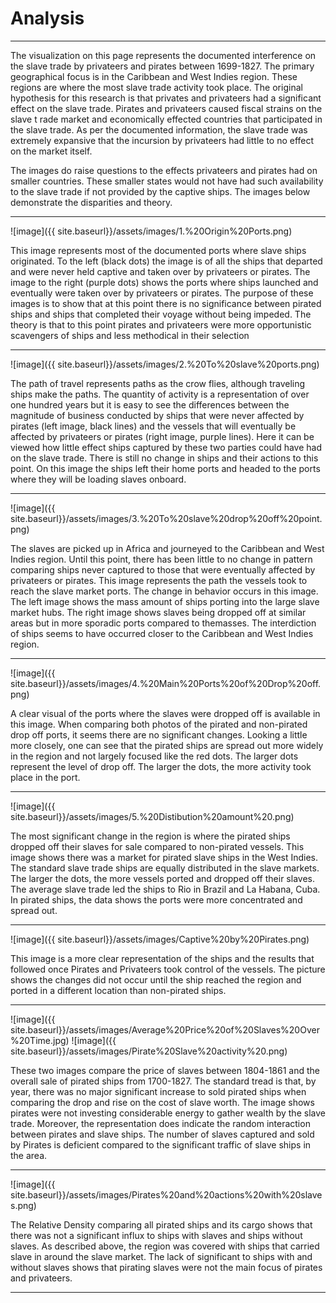 # Analysis
---
	
The visualization on this page represents the documented interference
on the slave trade by privateers and pirates between 1699-1827. The primary 
geographical focus is in the Caribbean and West Indies region. These regions 
are where the most slave trade activity took place. The original hypothesis 
for this research is that privates and privateers had a significant effect on 
the slave trade. Pirates and privateers caused fiscal strains on the slave t
rade market and economically effected countries that participated in the slave 
trade. As per the documented information, the slave trade was extremely expansive
that the incursion by privateers had little to no effect on the market itself. 

The images do raise questions to the effects privateers and pirates had on smaller
countries. These smaller states would not have had such availability to the slave 
trade if not provided by the captive ships. The images below demonstrate the 
disparities and theory.

---

![image]({{ site.baseurl}}/assets/images/1.%20Origin%20Ports.png)
	
This image represents most of the documented ports where slave 
ships originated. To the left (black dots) the image is of all the ships
that departed and were never held captive and taken over by privateers or 
pirates. The image to the right (purple dots) shows the ports where ships
launched and eventually were taken over by privateers or pirates. The
purpose of these images is to show that at this point there is no significance
between pirated ships and ships that completed their voyage without being 
impeded. The theory is that to this point pirates and privateers were more 
opportunistic scavengers of ships and less methodical in their selection

---

![image]({{ site.baseurl}}/assets/images/2.%20To%20slave%20ports.png)

The path of travel represents paths as the crow flies, although 
traveling ships make the paths. The quantity of activity is a representation 
of over one hundred years but it is easy to see the differences between the 
magnitude of business conducted by ships that were never affected by pirates 
(left image, black lines) and the vessels that will eventually be affected 
by privateers or pirates (right image, purple lines). Here it can be viewed 
how little effect ships captured by these two parties could have had on the 
slave trade. There is still no change in ships and their actions to this point. 
On this image the ships left their home ports and headed to the ports where 
they will be loading slaves onboard. 

---

![image]({{ site.baseurl}}/assets/images/3.%20To%20slave%20drop%20off%20point.png)

The slaves are picked up in Africa and journeyed to the Caribbean 
and West Indies region. Until this point, there has been little to no change
in pattern comparing ships never captured to those that were eventually affected 
by privateers or pirates. This image represents the path the vessels took to reach
the slave market ports. The change in behavior occurs in this image. The left image 
shows the mass amount of ships porting into the large slave market hubs. The right 
image shows slaves being dropped off at similar areas but in more sporadic ports 
compared to themasses. The interdiction of ships seems to have occurred closer to
the Caribbean and West Indies region.  	
	
---

![image]({{ site.baseurl}}/assets/images/4.%20Main%20Ports%20of%20Drop%20off.png)

A clear visual of the ports where the slaves were dropped off is available in this
image. When comparing both photos of the pirated and non-pirated drop off ports, it 
seems there are no significant changes. Looking a little more closely, one can see
that the pirated ships are spread out more widely in the region and not largely focused 
like the red dots. The larger dots represent the level of drop off. The larger the dots,
the more activity took place in the port.	

---

![image]({{ site.baseurl}}/assets/images/5.%20Distibution%20amount%20.png)

The most significant change in the region is where the pirated ships dropped off 
their slaves for sale compared to non-pirated vessels. This image shows there was 
a market for pirated slave ships in the West Indies. The standard slave trade ships 
are equally distributed in the slave markets. The larger the dots, the more vessels 
ported and dropped off their slaves. The average slave trade led the ships to Rio in 
Brazil and La Habana, Cuba. In pirated ships, the data shows the ports were more 
concentrated and spread out.

---

![image]({{ site.baseurl}}/assets/images/Captive%20by%20Pirates.png)

This image is a  more clear representation of the ships and the results that followed
once Pirates and Privateers took control of the vessels. The picture shows the changes 
did not occur until the ship reached the region and ported in a different location than 
non-pirated ships.

---

![image]({{ site.baseurl}}/assets/images/Average%20Price%20of%20Slaves%20Over%20Time.jpg)
![image]({{ site.baseurl}}/assets/images/Pirate%20Slave%20activity%20.png)

These two images compare the price of slaves between 1804-1861 and the
overall sale of pirated ships from 1700-1827. The standard tread is that, 
by year, there was no major significant increase to sold pirated ships when 
comparing the drop and rise on the cost of slave worth. The image shows pirates
were not investing considerable energy to gather wealth by the slave trade. 
Moreover, the representation does indicate the random interaction between pirates
and slave ships. The number of slaves captured and sold by Pirates is deficient 
compared to the significant traffic of slave ships in the area.

---

![image]({{ site.baseurl}}/assets/images/Pirates%20and%20actions%20with%20slaves.png)

The Relative Density comparing all pirated ships and its cargo shows that there
was not a significant influx to ships with slaves and ships without slaves. As 
described above, the region was covered with ships that carried slave in around 
the slave market. The lack of significant to ships with and without slaves shows 
that pirating slaves were not the main focus of pirates and privateers.

---

